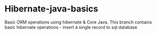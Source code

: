 # Hibernate-java-basics
Basic ORM operations using hibernate & Core Java.
This branch contains basic hibernate operations
	- insert a single record to sql database

